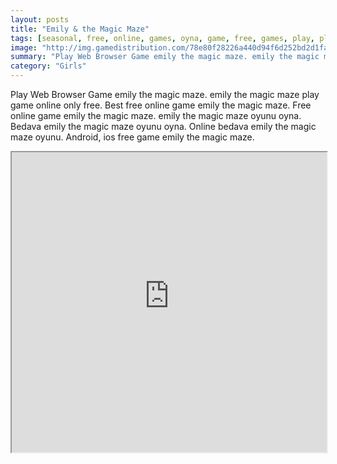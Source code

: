 ```yaml
---
layout: posts
title: "Emily & the Magic Maze"
tags: [seasonal, free, online, games, oyna, game, free, games, play, play, games]
image: "http://img.gamedistribution.com/78e80f28226a440d94f6d252bd2d1faa.jpg"
summary: "Play Web Browser Game emily the magic maze. emily the magic maze play game online only free. Best free online game emily the magic maze. Free online game emily the magic maze. emily the magic maze oyunu oyna. Bedava emily the magic maze oyunu oyna. Online bedava emily the magic maze oyunu. Android, ios free game emily the magic maze."
category: "Girls"
---
```


Play Web Browser Game emily the magic maze. emily the magic maze play game online only free. Best free online game emily the magic maze. Free online game emily the magic maze. emily the magic maze oyunu oyna. Bedava emily the magic maze oyunu oyna. Online bedava emily the magic maze oyunu. Android, ios free game emily the magic maze.

<iframe width="100%" height="480px;" src="http://flash.gamedistribution.com?game=78e80f28226a440d94f6d252bd2d1faa"></iframe>